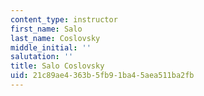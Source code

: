```yaml
---
content_type: instructor
first_name: Salo
last_name: Coslovsky
middle_initial: ''
salutation: ''
title: Salo Coslovsky
uid: 21c89ae4-363b-5fb9-1ba4-5aea511ba2fb
---
```

